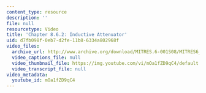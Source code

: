 ```yaml
---
content_type: resource
description: ''
file: null
resourcetype: Video
title: 'Chapter 8.6.2: Inductive Attenuator'
uid: d7fb098f-0eb7-d2fe-11b8-6334a802968f
video_files:
  archive_url: http://www.archive.org/download/MITRES.6-001S08/MITRES6_001S08_8-6-2_300k.mp4
  video_captions_file: null
  video_thumbnail_file: https://img.youtube.com/vi/mOa1fZD9qC4/default.jpg
  video_transcript_file: null
video_metadata:
  youtube_id: mOa1fZD9qC4
---
```

